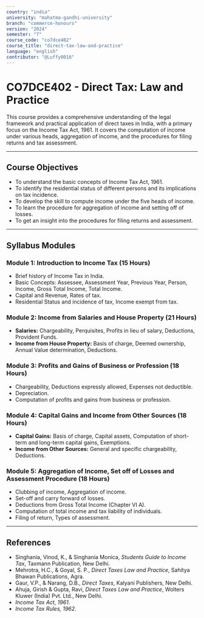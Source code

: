 ```yaml
---
country: "india"
university: "mahatma-gandhi-university"
branch: "commerce-honours"
version: "2024"
semester: "7"
course_code: "co7dce402"
course_title: "direct-tax-law-and-practice"
language: "english"
contributor: "@Luffy0016"
---
```

# CO7DCE402 - Direct Tax: Law and Practice

This course provides a comprehensive understanding of the legal framework and practical application of direct taxes in India, with a primary focus on the Income Tax Act, 1961. It covers the computation of income under various heads, aggregation of income, and the procedures for filing returns and tax assessment.

---
## Course Objectives

* To understand the basic concepts of Income Tax Act, 1961.
* To identify the residential status of different persons and its implications on tax incidence.
* To develop the skill to compute income under the five heads of income.
* To learn the procedure for aggregation of income and setting off of losses.
* To get an insight into the procedures for filing returns and assessment.

---
## Syllabus Modules

### Module 1: Introduction to Income Tax (15 Hours)
* Brief history of Income Tax in India.
* Basic Concepts: Assessee, Assessment Year, Previous Year, Person, Income, Gross Total Income, Total Income.
* Capital and Revenue, Rates of tax.
* Residential Status and incidence of tax, Income exempt from tax.

### Module 2: Income from Salaries and House Property (21 Hours)
* **Salaries:** Chargeability, Perquisites, Profits in lieu of salary, Deductions, Provident Funds.
* **Income from House Property:** Basis of charge, Deemed ownership, Annual Value determination, Deductions.

### Module 3: Profits and Gains of Business or Profession (18 Hours)
* Chargeability, Deductions expressly allowed, Expenses not deductible.
* Depreciation.
* Computation of profits and gains from business or profession.

### Module 4: Capital Gains and Income from Other Sources (18 Hours)
* **Capital Gains:** Basis of charge, Capital assets, Computation of short-term and long-term capital gains, Exemptions.
* **Income from Other Sources:** General and specific chargeability, Deductions.

### Module 5: Aggregation of Income, Set off of Losses and Assessment Procedure (18 Hours)
* Clubbing of income, Aggregation of income.
* Set-off and carry forward of losses.
* Deductions from Gross Total Income (Chapter VI A).
* Computation of total income and tax liability of individuals.
* Filing of return, Types of assessment.

---
## References
* Singhania, Vinod, K., & Singhania Monica, *Students Guide to Income Tax*, Taxmann Publication, New Delhi.
* Mehrotra, H.C., & Goyal, S. P., *Direct Taxes Law and Practice*, Sahitya Bhawan Publications, Agra.
* Gaur, V.P., & Narang, D.B., *Direct Taxes*, Kalyani Publishers, New Delhi.
* Ahuja, Girish & Gupta, Ravi, *Direct Taxes Law and Practice*, Wolters Kluwer (India) Pvt. Ltd., New Delhi.
* *Income Tax Act, 1961*.
* *Income Tax Rules, 1962*.